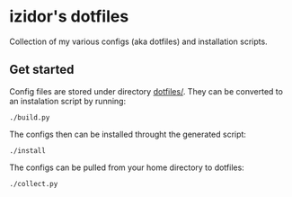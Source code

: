 # izidor's dotfiles

Collection of my various configs (aka dotfiles) and installation scripts.

## Get started

Config files are stored under directory [dotfiles/](dotfiles/). They can be converted to
an instalation script by running:

```shell
./build.py
```

The configs then can be installed throught the generated script:

```shell
./install
```

The configs can be pulled from your home directory to dotfiles:

```shell
./collect.py
```
